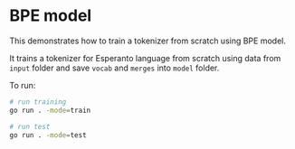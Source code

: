 # BPE model

This demonstrates how to train a tokenizer from scratch using BPE model.

It trains a tokenizer for Esperanto language from scratch using data from
`input` folder and save `vocab` and `merges` into `model` folder.

To run: 

```bash
# run training
go run . -mode=train

# run test
go run . -mode=test
```
